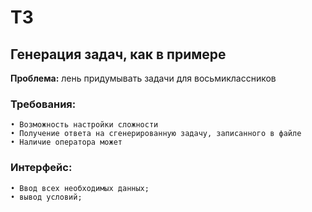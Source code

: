 
# ТЗ
## **Генерация задач, как в примере**
**Проблема:** лень придумывать задачи для восьмиклассников
### **Требования:**
	• Возможность настройки сложности
	• Получение ответа на сгенерированную задачу, записанного в файле
	• Наличие оператора может
### **Интерфейс:**
	• Ввод всех необходимых данных; 
	• вывод условий; 
